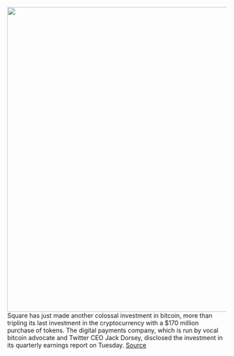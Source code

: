 <img src='https://cdn.vox-cdn.com/thumbor/lSmNBll8ksclqsDHFm3gxb0O_hs=/0x0:2040x1360/1200x800/filters:focal(857x517:1183x843)/cdn.vox-cdn.com/uploads/chorus_image/image/68864111/jbareham_180313_1777__bitcoin_cryptocurrency_0003.0.jpg' width='700px' /><br/>
Square has just made another colossal investment in bitcoin, more than tripling its last investment in the cryptocurrency with a $170 million purchase of tokens. The digital payments company, which is run by vocal bitcoin advocate and Twitter CEO Jack Dorsey, disclosed the investment in its quarterly earnings report on Tuesday.
<a href='https://www.theverge.com/2021/2/23/22297935/square-bitcoin-purchase-170-million-investment-cryptocurrency'> Source <a/>